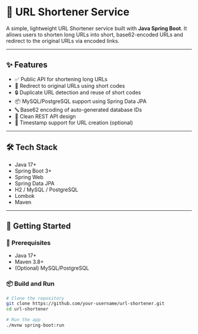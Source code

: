 # 🔗 URL Shortener Service

A simple, lightweight URL Shortener service built with **Java Spring Boot**. It allows users to shorten long URLs into short, base62-encoded URLs and redirect to the original URLs via encoded links.

---

## ✨ Features

- ✅ Public API for shortening long URLs
- 🔁 Redirect to original URLs using short codes
- 🔒 Duplicate URL detection and reuse of short codes
- 📦 MySQL/PostgreSQL support using Spring Data JPA
- 🔤 Base62 encoding of auto-generated database IDs
- 📄 Clean REST API design
- 📅 Timestamp support for URL creation (optional)

---

## 🛠️ Tech Stack

- Java 17+
- Spring Boot 3+
- Spring Web
- Spring Data JPA
- H2 / MySQL / PostgreSQL
- Lombok
- Maven

---

## 🚀 Getting Started

### 🧱 Prerequisites

- Java 17+
- Maven 3.8+
- (Optional) MySQL/PostgreSQL

### 📦 Build and Run

```bash
# Clone the repository
git clone https://github.com/your-username/url-shortener.git
cd url-shortener

# Run the app
./mvnw spring-boot:run
